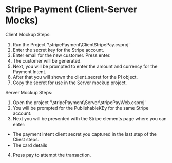 # Stripe Payment (Client-Server Mocks)

Client Mockup Steps:
1. Run the Project '\stripePayment\ClientStripePay.csproj'
2. Enter the secret key for the Stripe account.
3. Enter email for the new customer. Press enter.
4. The customer will be generated.
5. Next, you will be prompted to enter the amount and currency for the Payment Intent.
6. After that you will shown the client_secret for the PI object.
7. Copy the secret for use in the Server mockup project.

Server Mockup Steps:
1. Open the project '\stripePayment\Server\stripePayWeb.csproj'
2. You will be prompted for the PublishableKEy for the same Stripe account.
3. Next you will be presented with the Stripe elements page where you can enter:
- The payment intent client secret you captured in the last step of the Cliest steps.
- The card details
4. Press pay to attempt the transaction.
